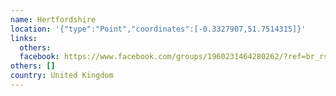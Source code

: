 ```yaml
---
name: Hertfordshire
location: '{"type":"Point","coordinates":[-0.3327907,51.7514315]}'
links:
  others: 
  facebook: https://www.facebook.com/groups/1960231464280262/?ref=br_rs
others: []
country: United Kingdom
---
```

